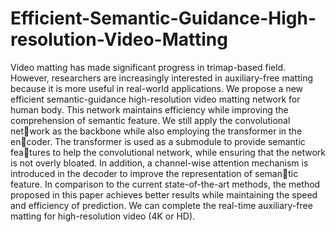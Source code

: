 # Efficient-Semantic-Guidance-High-resolution-Video-Matting

Video matting has made significant progress in trimap-based field. However, researchers are increasingly interested in auxiliary-free matting because it is more useful in real-world applications. We propose a new efficient semantic-guidance high-resolution video matting network for human body. This network maintains efficiency while improving the comprehension of semantic feature. We still apply the convolutional network as the backbone while also employing the transformer in the encoder. The transformer is used as a submodule to provide semantic features to help the convolutional network, while ensuring that the network is not overly bloated. In addition, a channel-wise attention mechanism is introduced in the decoder to improve the representation of semantic feature. In comparison to the current state-of-the-art methods, the method proposed in this paper achieves better results while maintaining the speed and efficiency of prediction. We can complete the real-time auxiliary-free matting for high-resolution video (4K or HD).


